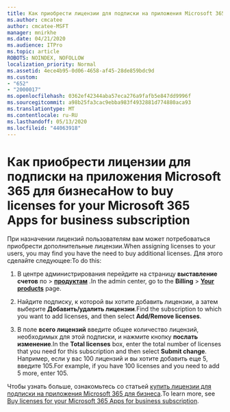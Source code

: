 ```yaml
---
title: Как приобрести лицензии для подписки на приложения Microsoft 365 для бизнеса
ms.author: cmcatee
author: cmcatee-MSFT
manager: mnirkhe
ms.date: 04/21/2020
ms.audience: ITPro
ms.topic: article
ROBOTS: NOINDEX, NOFOLLOW
localization_priority: Normal
ms.assetid: 4ece4b95-0d06-4658-af45-28de859bdc9d
ms.custom:
- "652"
- "2000017"
ms.openlocfilehash: 0362ef42344aba57eca276a9fafb5e847dd9996f
ms.sourcegitcommit: a98b25fa3cac9ebba983f4932881d774880aca93
ms.translationtype: MT
ms.contentlocale: ru-RU
ms.lasthandoff: 05/13/2020
ms.locfileid: "44063918"
---
```

# <a name="how-to-buy-licenses-for-your-microsoft-365-apps-for-business-subscription"></a><span data-ttu-id="08f4c-102">Как приобрести лицензии для подписки на приложения Microsoft 365 для бизнеса</span><span class="sxs-lookup"><span data-stu-id="08f4c-102">How to buy licenses for your Microsoft 365 Apps for business subscription</span></span>

<span data-ttu-id="08f4c-103">При назначении лицензий пользователям вам может потребоваться приобрести дополнительные лицензии.</span><span class="sxs-lookup"><span data-stu-id="08f4c-103">When assigning licenses to your users, you may find you have the need to buy additional licenses.</span></span> <span data-ttu-id="08f4c-104">Для этого сделайте следующее:</span><span class="sxs-lookup"><span data-stu-id="08f4c-104">To do this:</span></span>
  
1. <span data-ttu-id="08f4c-105">В центре администрирования перейдите на страницу **выставление счетов** по \> **[продуктам](https://go.microsoft.com/fwlink/p/?linkid=842054)** .</span><span class="sxs-lookup"><span data-stu-id="08f4c-105">In the admin center, go to the **Billing** \> **[Your products](https://go.microsoft.com/fwlink/p/?linkid=842054)** page.</span></span>

2. <span data-ttu-id="08f4c-106">Найдите подписку, к которой вы хотите добавить лицензии, а затем выберите **Добавить/удалить лицензии**.</span><span class="sxs-lookup"><span data-stu-id="08f4c-106">Find the subscription to which you want to add licenses, and then select **Add/Remove licenses**.</span></span>

3. <span data-ttu-id="08f4c-107">В поле **всего лицензий** введите общее количество лицензий, необходимых для этой подписки, и нажмите кнопку **послать изменение**.</span><span class="sxs-lookup"><span data-stu-id="08f4c-107">In the **Total licenses** box, enter the total number of licenses that you need for this subscription and then select **Submit change**.</span></span> <span data-ttu-id="08f4c-108">Например, если у вас 100 лицензий и вы хотите добавить еще 5, введите 105.</span><span class="sxs-lookup"><span data-stu-id="08f4c-108">For example, if you have 100 licenses and you need to add 5 more, enter 105.</span></span>

<span data-ttu-id="08f4c-109">Чтобы узнать больше, ознакомьтесь со статьей [купить лицензии для подписки на приложения Microsoft 365 для бизнеса](https://docs.microsoft.com/office365/admin/subscriptions-and-billing/buy-licenses).</span><span class="sxs-lookup"><span data-stu-id="08f4c-109">To learn more, see [Buy licenses for your Microsoft 365 Apps for business subscription](https://docs.microsoft.com/office365/admin/subscriptions-and-billing/buy-licenses).</span></span>